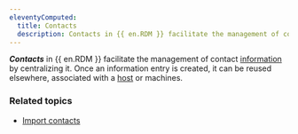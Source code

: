 ```yaml
---
eleventyComputed:
  title: Contacts
  description: Contacts in {{ en.RDM }} facilitate the management of contact information by centralizing it.
---
```

***Contacts*** in {{ en.RDM }} facilitate the management of contact [information](/rdm/windows/concepts/basic-concepts/information/) by centralizing it. Once an information entry is created, it can be reused elsewhere, associated with a [host](/rdm/windows/concepts/intermediate-concepts/host-linking-management/) or machines.

### Related topics  

* [Import contacts](https://docs.devolutions.net/rdm/windows/commands/file/import/contacts/#import-from-contact) 
